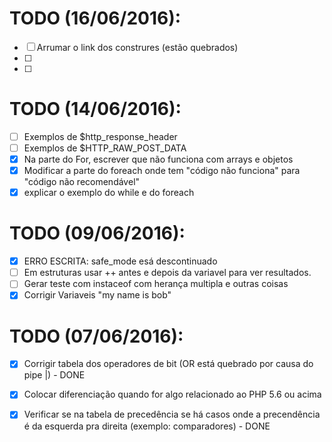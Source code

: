 
# TODO (16/06/2016):
- [ ] Arrumar o link dos construres (estão quebrados)
- [ ] 
- [ ] 



# TODO (14/06/2016):
- [ ] Exemplos de $http_response_header
- [ ] Exemplos de $HTTP_RAW_POST_DATA
- [x] Na parte do For, escrever que não funciona com arrays e objetos
- [x] Modificar a parte do foreach onde tem "código não funciona" para "código não recomendável"
- [x] explicar o exemplo do while e do foreach

# TODO (09/06/2016):
- [x]  ERRO ESCRITA: safe_mode esá descontinuado
- [ ] Em estruturas usar ++ antes e depois da variavel para ver resultados.
- [ ] Gerar teste com instaceof com herança multipla e outras coisas 
- [x] Corrigir Variaveis "my name is bob"

# TODO (07/06/2016):
- [x] Corrigir tabela dos operadores de bit (OR está quebrado por causa do pipe |) - DONE
- [x] Colocar diferenciação quando for algo relacionado ao PHP 5.6 ou acima
- [x] Verificar se na tabela de precedência se há casos onde a precendência é da esquerda pra direita (exemplo: comparadores) - DONE

